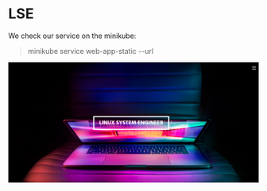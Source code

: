# LSE
We check our service on the minikube: 
> minikube service web-app-static --url

![alt text](https://github.com/vitaliy-developer/LSE/blob/main/img/img101.png)
